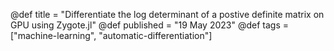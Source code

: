 @def title = "Differentiate the log determinant of a postive definite matrix on GPU using Zygote.jl"
@def published = "19 May 2023"
@def tags = ["machine-learning", "automatic-differentiation"]
